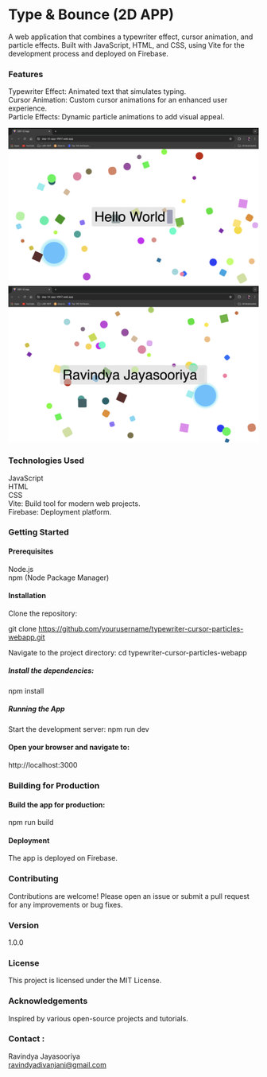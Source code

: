# Type & Bounce (2D APP)

A web application that combines a typewriter effect, cursor animation, and particle effects. Built with JavaScript, HTML, and CSS, using Vite for the development process and deployed on Firebase.

### Features

Typewriter Effect: Animated text that simulates typing.<br>
Cursor Animation: Custom cursor animations for an enhanced user experience.<br>
Particle Effects: Dynamic particle animations to add visual appeal.<br>

![Screenshot of dynamic-bubble-cloud](/assets/Screenshot-02.png)
![Screenshot of dynamic-bubble-cloud](/assets/Screenshot-01.png)

### Technologies Used

JavaScript<br>
HTML<br>
CSS<br>
Vite: Build tool for modern web projects.<br>
Firebase: Deployment platform.<br>

### Getting Started

#### Prerequisites
Node.js<br>
npm (Node Package Manager)<br>

#### Installation
Clone the repository:

git clone https://github.com/yourusername/typewriter-cursor-particles-webapp.git

Navigate to the project directory:
cd typewriter-cursor-particles-webapp

##### Install the dependencies:
npm install

##### Running the App
Start the development server:
npm run dev

#### Open your browser and navigate to:
http://localhost:3000

### Building for Production

#### Build the app for production:
npm run build

#### Deployment
The app is deployed on Firebase.

### Contributing

Contributions are welcome! Please open an issue or submit a pull request for any improvements or bug fixes.

### Version

1.0.0

### License

This project is licensed under the MIT License.

### Acknowledgements

Inspired by various open-source projects and tutorials.

### Contact :
Ravindya Jayasooriya<br>
[ravindyadivanjani@gmail.com](mailto:ravindyadivanjani@gmail.com)
